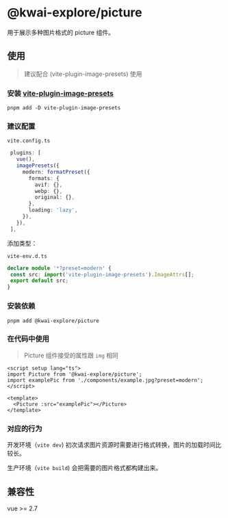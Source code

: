 # @kwai-explore/picture

用于展示多种图片格式的 picture 组件。

## 使用

> 建议配合 (vite-plugin-image-presets) 使用

### 安装 [vite-plugin-image-presets](github.com/ElMassimo/vite-plugin-image-presets)

`pnpm add -D vite-plugin-image-presets` 

 ### 建议配置

 `vite.config.ts`

 ```ts
  plugins: [
    vue(),
    imagePresets({
      modern: formatPreset({
        formats: {
          avif: {},
          webp: {},
          original: {},
        },
        loading: 'lazy',
      }),
    }),
  ],
 ```

添加类型：
 
 `vite-env.d.ts`

 ```ts
 declare module '*?preset=modern' {
  const src: import('vite-plugin-image-presets').ImageAttrs[];
  export default src;
}
 ```

### 安装依赖

`pnpm add @kwai-explore/picture`

### 在代码中使用

> Picture 组件接受的属性跟 `img` 相同

```vue
<script setup lang="ts">
import Picture from '@kwai-explore/picture';
import examplePic from './components/example.jpg?preset=modern';
</script>

<template>
  <Picture :src="examplePic"></Picture>
</template>
```

### 对应的行为

开发环境（`vite dev`) 初次请求图片资源时需要进行格式转换，图片的加载时间比较长。

生产环境（`vite build`) 会把需要的图片格式都构建出来。

## 兼容性

vue >= 2.7
